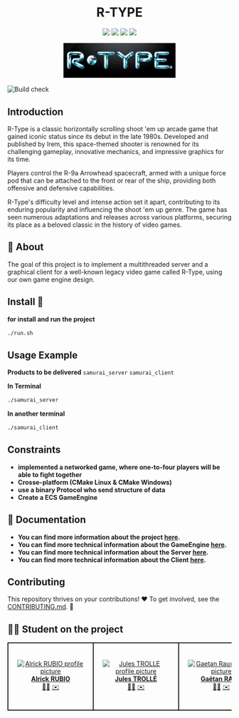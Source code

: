 <h1 align="center">R-TYPE</h1>

<div align="center">
    <a href="https://img.shields.io/badge/MADE%20WITH-SFML-brightgreen" alt="SFML">
            <img src="https://img.shields.io/badge/MADE%20WITH-SFML-brightgreen" /></a>
    <a href="https://img.shields.io/badge/MADE%20WITH-C%2B%2B-ff69b4" alt="C++">
            <img src="https://img.shields.io/badge/MADE%20WITH-C%2B%2B-ff69b4" /></a>
    <a href="https://img.shields.io/badge/MADE%20WITH-CONAN-blueviolet" alt="Conan">
            <img src="https://img.shields.io/badge/MADE%20WITH-CONAN-blueviolet" /></a>
    <a href="https://img.shields.io/badge/MADE%20WITH-CMAKE-red" alt="Cmake">
            <img src="https://img.shields.io/badge/MADE%20WITH-CMAKE-red" /></a>
</div>

<p align="center">
<img src="Docs/assets/R-type_logo.webp" alt="R-TYPE" width="50%">
</p>

![Build check](https://github.com/R-TYPE-Polo/R-TYPE/actions/workflows/build_check.yml/badge.svg)

## Introduction

R-Type is a classic horizontally scrolling shoot 'em up arcade game that gained iconic status since its debut in the late 1980s. Developed and published by Irem, this space-themed shooter is renowned for its challenging gameplay, innovative mechanics, and impressive graphics for its time.

Players control the R-9a Arrowhead spacecraft, armed with a unique force pod that can be attached to the front or rear of the ship, providing both offensive and defensive capabilities.

R-Type's difficulty level and intense action set it apart, contributing to its enduring popularity and influencing the shoot 'em up genre. The game has seen numerous adaptations and releases across various platforms, securing its place as a beloved classic in the history of video games.

## 👾 About

The goal of this project is to implement a multithreaded server and a graphical client for a well-known legacy video game called R-Type, using our own game engine design.

## Install 🔧

**for install and run the project**

```sh
./run.sh
```

## Usage Example

**Products to be delivered**
`samurai_server` `samurai_client`

**In Terminal**

```sh
./samurai_server
```

**In another terminal**

```sh
./samurai_client
```

## Constraints

* **implemented a networked game, where one-to-four players will be able to fight together**
* **Crosse-platform (CMake Linux & CMake Windows)**
* **use a binary Protocol who send structure of data**
* **Create a ECS GameEngine**

## 📖 Documentation

* **You can find more information about the project [here](https://github.com/EpitechPromo2026/B-CPP-500-BDX-5-2-rtype-jules.trolle/wiki).**
* **You can find more technical information about the GameEngine [here](Docs/gameEngine.md).**
* **You can find more technical information about the Server [here](Docs/server.md).**
* **You can find more technical information about the Client [here](Docs/client.md).**

## Contributing

This repository thrives on your contributions! ❤️ To get involved, see the [CONTRIBUTING.md](CONTRIBUTING.md). 🙏

## 🧑‍💻 Student on the project

<div align="center">
    <table>
        <td align="center" style="min-width: 150px; border: 2px solid; padding: 20px">
            <a href="https://github.com/4lrick">
                <img src="https://media.licdn.com/dms/image/D4E03AQEZcitdjJt7OA/profile-displayphoto-shrink_800_800/0/1646729291457?e=2147483647&v=beta&t=7V7Tg25ad2JzK1bwNn63XWXTCSb8BLV57VTzBkJiifU" width="150px;" alt="Alrick RUBIO profile picture"/>
                <br />
                <b>Alrick RUBIO</b>
            </a>
            <br />
            <div>
                <a href="https://github.com/EpitechPromo2026/B-CPP-500-BDX-5-2-rtype-jules.trolle/commits?author=4lrick" title="Code">👨‍💻</a>
                <a href="mailto:alrick.rubio@epitech.eu">✉️</a>
            </div>
        </td>
        <td align="center" style="min-width: 150px; border: 2px solid; padding: 20px">
            <a href="https://github.com/JulesTrolle">
                <img src="https://media.licdn.com/dms/image/C4E03AQGgXBlLciLSDQ/profile-displayphoto-shrink_800_800/0/1646729754582?e=2147483647&v=beta&t=TfkSRhlx-ryFkuFU76HZr7Uu6-r1ab077ntv4qP2vDM" width="150px;" alt="Jules TROLLE profile picture"/>
                <br />
                <b>Jules TROLLÉ</b>
            </a>
            <br />
            <div>
                <a href="https://github.com/EpitechPromo2026/B-CPP-500-BDX-5-2-rtype-jules.trolle/commits?author=JulesTrolle" title="Code">👨‍💻</a>
                <a href="mailto:jules.trolle@epitech.eu">✉️</a>
            </div>
        </td>
        <td align="center" style="min-width: 150px; border: 2px solid; padding: 20px">
            <a href="https://github.com/GaetanRaux">
                <img src="https://media.licdn.com/dms/image/D4D35AQHc6aYfWPtlyA/profile-framedphoto-shrink_800_800/0/1694726142363?e=1705863600&v=beta&t=0Wgaq0tr0EyKV8LPibtvr05G7fEO_RjDkaQNR5TtCV8" width="150px;" alt="Gaetan Raux profile picture"/>
                <br />
                <b>Gaëtan RAUX</b>
            </a>
            <br />
            <div>
                <a href="https://github.com/EpitechPromo2026/B-CPP-500-BDX-5-2-rtype-jules.trolle/commits?author=GaetanRaux" title="Code">👨‍💻</a>
                <a href="mailto:dressley@gmail.com">✉️</a>
            </div>
        </td>
        <td align="center" style="min-width: 150px; border: 2px solid; padding: 20px">
            <a href="https://github.com/skyli3spro">
                <img src="https://media.licdn.com/dms/image/D4E35AQFSXcAbWrQ8-w/profile-framedphoto-shrink_800_800/0/1694761509156?e=1705863600&v=beta&t=1aYj-QuOwEYoyeBQLfVZqJ8zujAyOi-lyWzth1Djo3I" width="150px;" alt="Quentin CHARPENTIER profile picture"/>
                <br />
                <b>Quentin CHARPENTIER</b>
            </a>
            <br />
            <div>
                <a href="https://github.com/EpitechPromo2026/B-CPP-500-BDX-5-2-rtype-jules.trolle/commits?author=skyli3spro" title="Code">👨‍💻</a>
                <a href="mailto:quentin.charpentier@epitech.eu">✉️</a>
            </div>
        </td>
        <td align="center" style="min-width: 150px; border: 2px solid; padding: 20px">
            <a href="https://github.com/Leandre17">
                <img src="https://media.licdn.com/dms/image/D4E35AQEn3260Gx_vRQ/profile-framedphoto-shrink_800_800/0/1699452983075?e=1705863600&v=beta&t=Yd6o-VzBHB6H2XW-ciXvGAzEuEV_BcRmvrZctHbgyog" width="150px;" alt="Léandre GODET profile picture"/>
                <br />
                <b>Léandre GODET</b>
            </a>
            <br />
            <div>
                <a href="https://github.com/EpitechPromo2026/B-CPP-500-BDX-5-2-rtype-jules.trolle/commits?author=Leandre17" title="Code">👨‍💻</a>
                <a href="mailto:leandre.godet@epitech.eu">✉️</a>
            </div>
        </td>
      <td align="center" style="min-width: 150px; border: 2px solid; padding: 20px">
            <a href="https://github.com/mathieumdc">
                <img src="https://media.licdn.com/dms/image/D4E35AQFtrJezeDJFgg/profile-framedphoto-shrink_800_800/0/1704357638351?e=1705863600&v=beta&t=kkak79NxtuLEVU_uN4hdU_UDOm5Y4-ndszxKSiA-acg" width="150px;" alt="Mathieu de Coninck profile picture"/>
                <br />
                <b>Mathieu de Coninck</b>
            </a>
            <br />
            <div>
                <a href="https://github.com/EpitechPromo2026/B-CPP-500-BDX-5-2-rtype-jules.trolle/commits?author=mathieumdc" title="Code">👨‍💻</a>
                <a href="mailto:mathieu.de-coninck@epitech.eu">✉️</a>
            </div>
        </td>
    </table>
</div>
